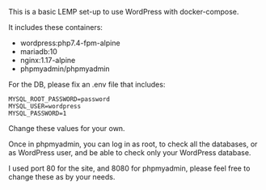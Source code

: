 This is a basic LEMP set-up to use WordPress with docker-compose.

It includes these containers:
- wordpress:php7.4-fpm-alpine
- mariadb:10
- nginx:1.17-alpine
- phpmyadmin/phpmyadmin

For the DB, please fix an .env file that includes:
```
MYSQL_ROOT_PASSWORD=password
MYSQL_USER=wordpress
MYSQL_PASSWORD=1
```
Change these values for your own.

Once in phpmyadmin, you can log in as root, to check all the databases, or 
as WordPress user, and be able to check only your WordPress database.

I used port 80 for the site, and 8080 for phpmyadmin, please feel free to
change these as by your needs.